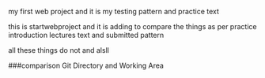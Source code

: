 my first web project and it is my testing pattern and practice text

this is startwebproject and it is adding to compare the things as per practice
introduction
lectures
text and submitted pattern 

all these things do not and alsll

###comparison Git Directory and Working Area